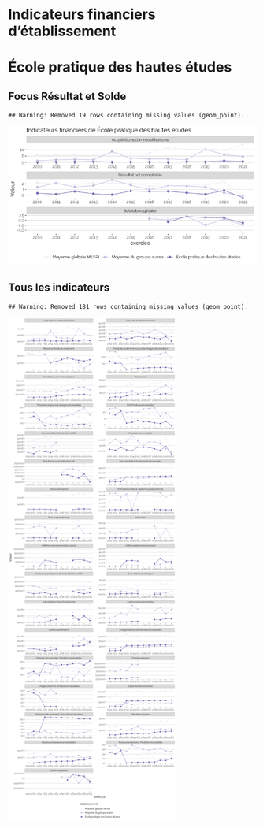 Indicateurs financiers d’établissement
================

# École pratique des hautes études

## Focus Résultat et Solde

    ## Warning: Removed 19 rows containing missing values (geom_point).

![](école_pratique_des_hautes_études_files/figure-gfm/etab.focus-1.png)<!-- -->

## Tous les indicateurs

    ## Warning: Removed 181 rows containing missing values (geom_point).

![](école_pratique_des_hautes_études_files/figure-gfm/etab-1.png)<!-- -->
